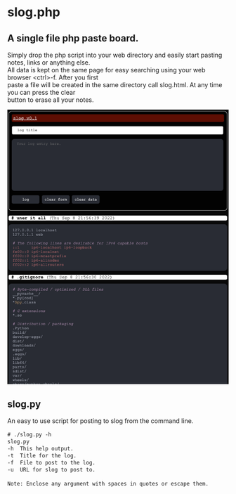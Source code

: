 # slog.php
## A single file php paste board.

Simply drop the php script into your web directory and easily start pasting notes, links or anything else.  
All data is kept on the same page for easy searching using your web browser \<ctrl\>-f.  After you first  
paste a file will be created in the same directory call slog.html.  At any time you can press the clear  
button to erase all your notes.

![SmalLog](https://github.com/woodyk/SmalLog/blob/main/slog-screenshot.png?raw=true)

## slog.py
An easy to use script for posting to slog from the command line.

```
# ./slog.py -h
slog.py
-h	This help output.
-t	Title for the log.
-f	File to post to the log.
-u	URL for slog to post to.

Note: Enclose any argument with spaces in quotes or escape them.
```
